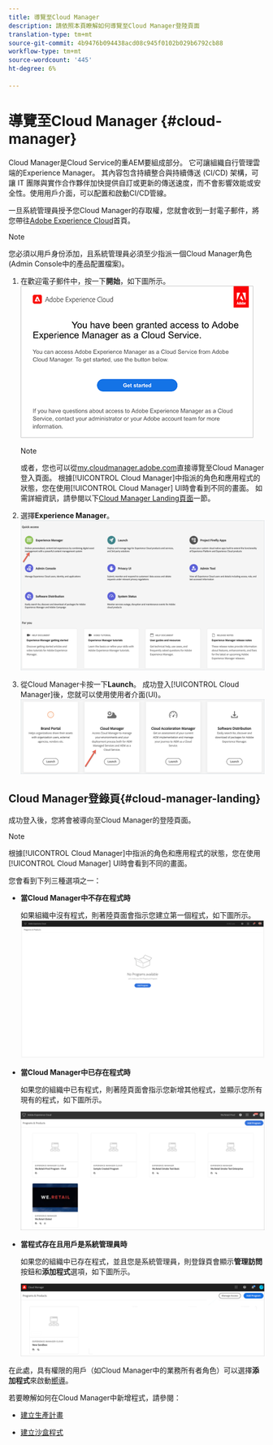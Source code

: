 ```yaml
---
title: 導覽至Cloud Manager
description: 請依照本頁瞭解如何導覽至Cloud Manager登陸頁面
translation-type: tm+mt
source-git-commit: 4b9476b094438acd08c945f0102b029b6792cb88
workflow-type: tm+mt
source-wordcount: '445'
ht-degree: 6%

---
```



# 導覽至Cloud Manager {#cloud-manager}

Cloud Manager是Cloud Service的重AEM要組成部分。 它可讓組織自行管理雲端的Experience Manager。 其內容包含持續整合與持續傳送 (CI/CD) 架構，可讓 IT 團隊與實作合作夥伴加快提供自訂或更新的傳送速度，而不會影響效能或安全性。使用用戶介面，可以配置和啟動CI/CD管線。

一旦系統管理員授予您Cloud Manager的存取權，您就會收到一封電子郵件，將您帶往[Adobe Experience Cloud](https://experience.adobe.com)首頁。

>[!NOTE]
>您必須以用戶身份添加，且系統管理員必須至少指派一個Cloud Manager角色(Admin Console中的產品配置檔案)。

1. 在歡迎電子郵件中，按一下&#x200B;**開始**，如下圖所示。
   ![](/help/onboarding/what-is-required/assets/get-started-email.png)

   >[!NOTE]
   >或者，您也可以從[my.cloudmanager.adobe.com](https://my.cloudmanager.adobe.com/)直接導覽至Cloud Manager登入頁面。 根據[!UICONTROL Cloud Manager]中指派的角色和應用程式的狀態，您在使用[!UICONTROL Cloud Manager] UI時會看到不同的畫面。 如需詳細資訊，請參閱以下[Cloud Manager Landing頁面](#cloud-manager-landing)一節。

1. 選擇&#x200B;**Experience Manager**。
   ![](/help/onboarding/getting-access-to-aem-in-cloud/assets/landing-page1.png)

1. 從Cloud Manager卡按一下&#x200B;**Launch**。 成功登入[!UICONTROL Cloud Manager]後，您就可以使用使用者介面(UI)。
   ![](/help/onboarding/getting-access-to-aem-in-cloud/assets/landing-page2.png)


## Cloud Manager登錄頁{#cloud-manager-landing}

成功登入後，您將會被導向至Cloud Manager的登陸頁面。

>[!NOTE]
>根據[!UICONTROL Cloud Manager]中指派的角色和應用程式的狀態，您在使用[!UICONTROL Cloud Manager] UI時會看到不同的畫面。

您會看到下列三種選項之一：

* **當Cloud Manager中不存在程式時**

   如果組織中沒有程式，則著陸頁面會指示您建立第一個程式，如下圖所示。
   ![](/help/onboarding/getting-access-to-aem-in-cloud/assets/first_timelogin0.png)

* **當Cloud Manager中已存在程式時**

   如果您的組織中已有程式，則著陸頁面會指示您新增其他程式，並顯示您所有現有的程式，如下圖所示。

   ![](/help/onboarding/getting-access-to-aem-in-cloud/assets/first_timelogin1.png)

* **當程式存在且用戶是系統管理員時**

   如果您的組織中已存在程式，並且您是系統管理員，則登錄頁會顯示&#x200B;**管理訪問**&#x200B;按鈕和&#x200B;**添加程式**&#x200B;選項，如下圖所示。

   ![](/help/onboarding/getting-access-to-aem-in-cloud/assets/admin-console-4.png)

在此處，具有權限的用戶（如Cloud Manager中的業務所有者角色）可以選擇&#x200B;**添加程式**&#x200B;來啟動[嚮導](/help/onboarding/getting-access-to-aem-in-cloud/using-the-wizard.md)。

若要瞭解如何在Cloud Manager中新增程式，請參閱：

* [建立生產計畫](/help/onboarding/getting-access-to-aem-in-cloud/creating-production-program.md)

* [建立沙盒程式](/help/onboarding/getting-access-to-aem-in-cloud/creating-sandbox-program.md)